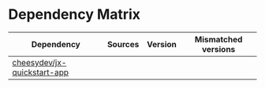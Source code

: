 # Dependency Matrix

Dependency | Sources | Version | Mismatched versions
---------- | ------- | ------- | -------------------
[cheesydev/jx-quickstart-app](https://github.com/cheesydev/jx-quickstart-app.git) |  | []() | 

